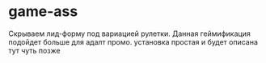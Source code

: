 # game-ass
Скрываем лид-форму под вариацией рулетки. Данная геймификация подойдет больше для адалт промо. установка простая и будет описана тут чуть позже 
